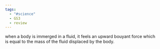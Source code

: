 ```yaml
---
tags:
  - "#science"
  - GS3
  - review
---
```

when a body is immerged in a fluid, it feels an upward bouyant force which is equal to the mass of the fluid displaced by the body.
